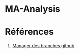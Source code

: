 # MA-Analysis

# Références
1. [Manager des branches github](https://github.com/Kunena/Kunena-Forum/wiki/Create-a-new-branch-with-git-and-manage-branches)